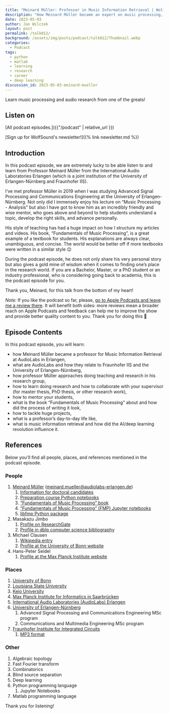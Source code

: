 ```yaml
---
title: "Meinard Müller: Professor in Music Information Retrieval | WolfTalk #012"
description: "How Meinard Müller became an expert on music processing, including routines and practices that you can adopt for your personal success."
date: 2023-05-03
author: Jan Wilczek
layout: post
permalink: /talk012/
background: /assets/img/posts/podcast/talk012/Thumbnail.webp
categories:
  - Podcast
tags:
  - python
  - matlab
  - learning
  - research
  - career
  - deep learning
discussion_id: 2023-05-03-meinard-mueller
---
```

Learn music processing and audio research from one of the greats!

## Listen on

<!-- * 🎧 [Spotify](#) -->
<!-- * 🎥 [YouTube](#) -->
<!-- * 🎧 [Apple Podcasts (iTunes)](#) -->
<!-- * 🎧 [Amazon Music](#) -->
<!-- * 🎧 [Google Podcasts](#) -->
<!-- * 🎧 [Stitcher](#) -->
<!-- * 🎧 [TuneIn Radio](<#>) -->

[All podcast episodes.]({{"/podcast" | relative_url }})

[Sign up for WolfSound's newsletter!]({% link newsletter.md %})

## Introduction

In this podcast episode, we are extremely lucky to be able listen to and learn from Professor Meinard Müller from the International Audio Laboratories Erlangen (which is a joint institution of the University of Erlangen-Nürnberg and Fraunhofer IIS).

I’ve met professor Müller in 2019 when I was studying Advanced Signal Processing and Communications Engineering at the University of Erlangen-Nürnberg. Not only did I immensely enjoy his lecture on “Music Processing - Analysis” but also I have got to know him as an incredibly friendly and wise mentor, who goes above and beyond to help students understand a topic, develop the right skills, and advance personally.

His style of teaching has had a huge impact on how I structure my articles and videos. His book, “Fundamentals of Music Processing”, is a great example of a textbook for students. His explanations are always clear, unambiguous, and concise. The world would be better off if more textbooks were written in a similar style 😉

During the podcast episode, he does not only share his very personal story but also gives a gold mine of wisdom when it comes to finding one’s place in the research world. If you are a Bachelor, Master, or  a PhD student or an industry professional, who is considering going back to academia, this is the podcast episode for you.

Thank you, Meinard, for this talk from the bottom of my heart!

*Note:* If you like the podcast so far, please, [go to Apple Podcasts and leave me a review there](https://podcasts.apple.com/us/podcast/wolftalk-podcast-about-audio-programming-people-careers/id1595913701). It will benefit both sides: more reviews mean a broader reach on Apple Podcasts and feedback can help me to improve the show and provide better quality content to you. Thank you for doing this 🙏

## Episode Contents

In this podcast episode, you will learn:

- how Meinard Müller became a professor for Music Information Retrieval at AudioLabs in Erlangen,
- what are AudioLabs and how they relate to Fraunhofer IIS and the University of Erlangen-Nürnberg,
- how professor Müller approaches doing teaching and research in his research group,
- how to learn doing research and how to collaborate with your supervisor (for master thesis, PhD thesis, or other research work),
- how to mentor your students,
- what is the book “Fundamentals of Music Processing” about and how did the process of writing it look,
- how to tackle huge projects,
- what is a professor’s day-to-day life like,
- what is music information retrieval and how did the AI/deep learning revolution influence it.

## References

Below you'll find all people, places, and references mentioned in the podcast episode.

### People

1. [Meinard Müller](https://www.audiolabs-erlangen.de/fau/professor/mueller) ([meinard.mueller@audiolabs-erlangen.de](mailto:meinard.mueller@audiolabs-erlangen.de))
    1. [Information for doctoral candidates](https://www.audiolabs-erlangen.de/fau/professor/mueller/teaching/phd)
    2. [Preparation course Python notebooks](https://www.audiolabs-erlangen.de/PCP)
    3. [“Fundamentals of Music Processing” book](http://www.music-processing.de/)
    4. [“Fundamentals of Music Processing” (FMP) Jupyter notebooks](https://www.audiolabs-erlangen.de/FMP)
    5. [libfmp Python package](https://github.com/meinardmueller/libfmp)
2. Masakazu Jimbo
    1. [Profile on ResearchGate](https://www.researchgate.net/profile/Masakazu-Jimbo)
    2. [Profile in dblp computer science bibliography](https://dblp.org/pid/23/1403.html)
3. Michael Clausen
    1. [Wikipedia entry](https://de.wikipedia.org/wiki/Michael_Clausen)
    2. [Profile at the University of Bonn website](https://net.cs.uni-bonn.de/wg/audio-signal-processing/staff/michael-clausen/)
4. Hans-Peter Seidel
    1. [Profile at the Max Planck Institute website](https://people.mpi-inf.mpg.de/~hpseidel/english.html)

### Places

1. [University of Bonn](https://www.uni-bonn.de/en/university)
2. [Louisiana State University](https://www.lsu.edu/)
3. [Keio University](https://www.keio.ac.jp/en/)
4. [Max Planck Institute for Informatics in Saarbrücken](https://www.mpi-inf.mpg.de/home)
5. [International Audio Laboratories (AudioLabs) Erlangen](https://www.audiolabs-erlangen.de/)
6. [University of Erlangen-Nürnberg](https://www.fau.eu/)
    1. Advanced Signal Processing and Communications Engineering MSc program
    2. Communications and Multimedia Engineering MSc program
7. [Fraunhofer Institute for Integrated Circuits](https://www.iis.fraunhofer.de/en.html)
    1. [MP3 format](https://www.iis.fraunhofer.de/content/dam/iis/de/doc/ame/conference/AES-17-Conference_mp3-and-AAC-explained_AES17.pdf)

### Other

1. Algebraic topology
2. Fast Fourier transform
3. Combinatorics
4. Blind source separation
5. Deep learning
6. Python programming language
    1. Jupyter Notebooks
7. Matlab programming language

Thank you for listening!

